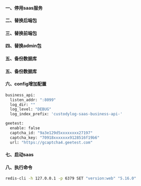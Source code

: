 #### 一、停用saas服务
#### 二、替换后端包
#### 三、替换前端包
#### 四、替换admin包
#### 五、备份数据库
#### 五、备份数据库
#### 六、config增加配置
```bash
business_api:
  listen_addr: ":8099"
  log_dir: ""
  log_level: "DEBUG"
  log_index_prefix: 'custodylog-saas-business-api-'
 ```
```bash
geetest:
  enable: false
  captcha_id: "9a3e129d5xxxxxxxx27197"
  captcha_key: "70918xxxxxxx9128516f19b6"
  url: "https://gcaptcha4.geetest.com"
  ```

#### 七、启动saas
#### 八、执行命令
 ```bash
 redis-cli -h 127.0.0.1 -p 6379 SET "version:web" "5.16.0"
 ```

